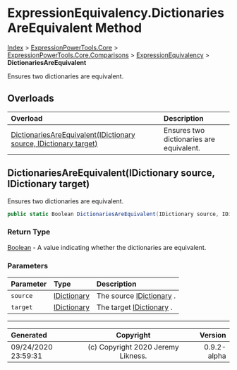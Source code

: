 ﻿# ExpressionEquivalency.DictionariesAreEquivalent Method

[Index](../index.md) > [ExpressionPowerTools.Core](ExpressionPowerTools.Core.a.md) > [ExpressionPowerTools.Core.Comparisons](ExpressionPowerTools.Core.Comparisons.n.md) > [ExpressionEquivalency](ExpressionPowerTools.Core.Comparisons.ExpressionEquivalency.cs.md) > **DictionariesAreEquivalent**

Ensures two dictionaries are equivalent.

## Overloads

| Overload | Description |
| :-- | :-- |
| [DictionariesAreEquivalent(IDictionary source, IDictionary target)](#dictionariesareequivalentidictionary-source-idictionary-target) | Ensures two dictionaries are equivalent. |
## DictionariesAreEquivalent(IDictionary source, IDictionary target)

Ensures two dictionaries are equivalent.

```csharp
public static Boolean DictionariesAreEquivalent(IDictionary source, IDictionary target)
```

### Return Type

 [Boolean](https://docs.microsoft.com/dotnet/api/system.boolean)  - A value indicating whether the dictionaries are equivalent.

### Parameters

| Parameter | Type | Description |
| :-- | :-- | :-- |
| `source` | [IDictionary](https://docs.microsoft.com/dotnet/api/system.collections.idictionary) | The source [IDictionary](https://docs.microsoft.com/dotnet/api/system.collections.idictionary) . |
| `target` | [IDictionary](https://docs.microsoft.com/dotnet/api/system.collections.idictionary) | The target [IDictionary](https://docs.microsoft.com/dotnet/api/system.collections.idictionary) . |



---

| Generated | Copyright | Version |
| :-- | :-: | --: |
| 09/24/2020 23:59:31 | (c) Copyright 2020 Jeremy Likness. | 0.9.2-alpha |
